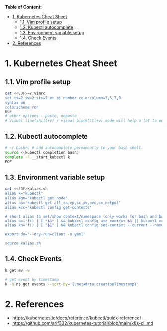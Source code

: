 **Table of Content:**
- [1. Kubernetes Cheat Sheet](#1-kubernetes-cheat-sheet)
  - [1.1. Vim profile setup](#11-vim-profile-setup)
  - [1.2. Kubectl autocomplete](#12-kubectl-autocomplete)
  - [1.3. Environment variable setup](#13-environment-variable-setup)
  - [1.4. Check Events](#14-check-events)
- [2. References](#2-references)



# 1. Kubernetes Cheat Sheet


## 1.1. Vim profile setup

```bash
cat <<EOF>~/.vimrc
set ts=2 sw=2 sts=2 et ai number colorcolumn=3,5,7,9
syntax on
colorscheme ron
EOF
# other options - paste, nopaste
# visual line(shift+v) / visual block(ctl+v) mode will help a lot to edit yaml config comfortably
```

## 1.2. Kubectl autocomplete

```bash
# ~/.bashrc # add autocomplete permanently to your bash shell.
source <(kubectl completion bash)
complete -F __start_kubectl k
EOF
```

## 1.3. Environment variable setup

```bash
cat <<EOF>kalias.sh
alias k="kubectl"
alias kgn="kubectl get node" 
alias aa='kubectl get all,sa,ep,sc,pv,pvc,cm,netpol'
alias kcc='kubectl config get-contexts'

# short alias to set/show context/namespace (only works for bash and bash-compatible shells, current context to be set before using kn to set namespace)
alias kx='f() { [ "$1" ] && kubectl config use-context $1 || kubectl config current-context ; } ; f'
alias kn='f() { [ "$1" ] && kubectl config set-context --current --namespace $1 || kubectl config view --minify | grep namespace | cut -d" " -f6 ; } ; f'

export do="--dry-run=client -o yaml"

source kalias.sh
```

## 1.4. Check Events 

```bash
k get ev -w

# get event by timestamp
k -n ns get events --sort-by='{.metadata.creationTimestamp}'
```







# 2. References
- https://kubernetes.io/docs/reference/kubectl/quick-reference/
- https://github.com/arif332/kubernetes-tutorial/blob/main/k8s-cli.md